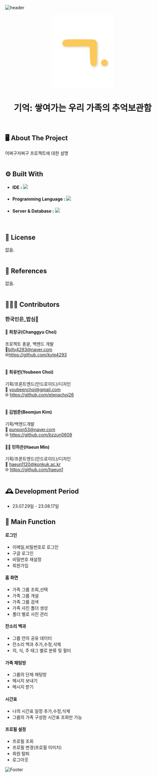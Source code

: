 ![header](https://capsule-render.vercel.app/api?type=waving&color=auto&height=150&section=header&fontSize=60)


<!-- PROJECT LOGO -->
<div align="center">
  <a href="https://github.com/othneildrew/Best-README-Template">
    <img src="logo.png" alt="Logo" width="200" height="240">
  </a>
  <h1 align="center">기억: 쌓여가는 우리 가족의 추억보관함</h1>
</div>


<br/>

## 🖥️ About The Project
어쩌구저쩌구 프로젝트에 대한 설명
<br/>
<br/>



## ⚙️ Built With
- #### **IDE** : <img src="https://img.shields.io/badge/Android Studio-3DDC84?style=flat&logo=Android Studio&logoColor=white"/>
- #### **Programming Language** : <img src="https://img.shields.io/badge/Kotlin-7F52FF?style=flat&logo=Kotlin&logoColor=white"/>
- #### **Server & Database** : <img src="https://img.shields.io/badge/Firebase-FFCA28?style=flat&logo=Firebase&logoColor=white"/>
<br>

## :loudspeaker: License
없음.
<br>
<br>

## :blue_book: References 
없음.
<br>
<br>

## 🧑‍🤝‍🧑 Contributors  
### 한국인은_밥심:rice:
#### 👦 최창규(Changgyu Choi) 
프로젝트 총괄, 백엔드 개발 <br/>
📧billy4293@naver.com <br/>
🌐https://github.com/kyle4293<br/>
<br/>

#### 👧 최유빈(Youbeen Choi)
기획/프론트엔드(안드로이드)/디자인 <br/>
📧 youbeenchoi@gmail.com <br/>
🌐 https://github.com/elenachoi26 <br/>
<br/>

#### 👨 김범준(Beomjun Kim)
기획/백엔드개발 <br/>
📧 punpon53@naver.com <br/>
🌐 https://github.com/bzzun0609 <br/>

#### 👱‍♀️ 민하은(Haeun Min)
기획/프론트엔드(안드로이드)/디자인 <br/>
📧 haeun1120@konkuk.ac.kr <br/>
🌐 https://github.com/haeun1 <br/>
<br/>


## 🕰️ Development Period
* 23.07.29일 - 23.08.17일


## 📌 Main Function
#### 로그인
- 이메일,비밀번호로 로그인
- 구글 로그인
- 비밀번호 재설정
- 회원가입

#### 홈 화면
- 가족 그룹 조회,선택
- 가족 그룹 개설
- 가족 그룹 검색
- 가족 사진 폴더 생성
- 폴더 별로 사진 관리

#### 잔소리 백과
- 그룹 안의 공유 데이터
- 잔소리 백과 추가,수정,삭제
- 의, 식, 주 태그 별로 분류 및 필터

#### 가족 채팅방
- 그룹의 단체 채팅방
- 메시지 보내기
- 메시지 받기

#### 시간표 
- 나의 시간표 일정 추가,수정,삭제
- 그룹의 가족 구성원 시간표 조회만 가능

#### 프로필 설정
- 프로필 조회
- 프로필 변경(프로필 이미지)
- 회원 탈퇴
- 로그아웃


![Footer](https://capsule-render.vercel.app/api?type=waving&color=auto&height=150&section=footer)
